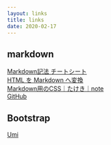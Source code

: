 ```yaml
---
layout: links
title: links
date: 2020-02-17
---
```

## markdown
[Markdown記法 チートシート](https://gist.github.com/mignonstyle/083c9e1651d7734f84c99b8cf49d57fa)  
[HTML を Markdown へ変換](https://pronama.jp/md/)  
[Markdown用のCSS｜たけき｜note](https://note.com/takeki1967/n/ne4ef7a158946)  
<a href="https://github.com/kidokun153/kidokun153.github.io/tree/master/links" role="button" class="btn btn-primary"><i class="fa fa-github"></i>GitHub</a>

## Bootstrap
[Umi](https://ysakasin.github.io/Umi/bootstrap-ja.html)
